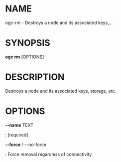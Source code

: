 # NAME

ogc-rm - Destroys a node and its associated keys,\...

# SYNOPSIS

**ogc rm** \[OPTIONS\]

# DESCRIPTION

Destroys a node and its associated keys, storage, etc.

# OPTIONS

**\--name** TEXT

:   \[required\]

**\--force** / \--no-force

:   Force removal regardless of connectivity
